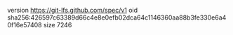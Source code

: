 version https://git-lfs.github.com/spec/v1
oid sha256:426597c63389d66c4e8e0efb02dca64c1146360aa88b3fe330e6a40f16e57408
size 7246
